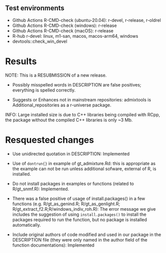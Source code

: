 ## Test environments
- Github Actions R-CMD-check (ubuntu-20.04): r-devel, r-release, r-oldrel
- Github Actions R-CMD-check (windows): r-release
- Github Actions R-CMD-check (macOS): r-release
- R-hub r-devel: linux, m1-san, macos, macos-arm64, windows
- devtools::check_win_devel

# Results

NOTE: This is a RESUBMISSION of a new release.

* Possibly misspelled words in DESCRIPTION are false positives; everything
is spelled correctly.

* Suggests or Enhances not in mainstream repositories:
  admixtools is Additional_repositories as a r-universe package.

INFO: Large installed size is due to C++ libraries being compiled with RCpp, 
the package without the compiled C++ libraries is only ~3 Mb.

# Resquested changes

* Use unidirected quotation in DESCRIPTION: Implemented

* Use of `dontrun{}` in example of gt_admixture.Rd: this is appropriate as
the example can not be run unless additional sofware, external of R, is installed.

* Do not install packages in examples or functions (related to R/gt_snmf.R):
  Implemented.
  
* There was a false positive of usage of install.packages() in a few functions
  (e.g. R/gt_as_genind.R; R/gt_as_genlight.R; R/gt_extract_f2.R;R/windows_indiv_roh.R):
  The error message we give includes the suggestion of using `install.packages()` to
  install the packages required to run the function, but no package is installed
  automatically.

* Include original authors of code modified and used in our package in the
  DESCRIPTION file (they were only named in the author field of the function
  documentations): Implemented
